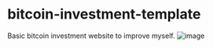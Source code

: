 # bitcoin-investment-template
Basic bitcoin investment website to improve myself.
![image](https://user-images.githubusercontent.com/58304648/227789503-5b635575-8d2a-457a-be92-f6f61cd30d49.png)
